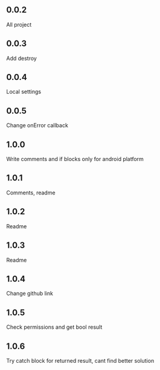 ## 0.0.2
All project

## 0.0.3
Add destroy

## 0.0.4
Local settings

## 0.0.5
Change onError callback

## 1.0.0
Write comments and if blocks only for android platform

## 1.0.1
Comments, readme

## 1.0.2
Readme

## 1.0.3
Readme

## 1.0.4
Change github link

## 1.0.5
Check permissions and get bool result

## 1.0.6
Try catch block for returned result, cant find better solution

